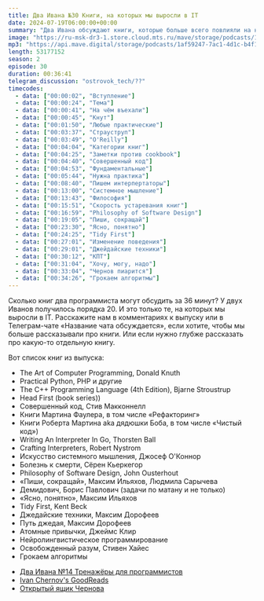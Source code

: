 ```yaml
---
title: Два Ивана №30 Книги, на которых мы выросли в IT
date: 2024-07-19T06:00:00+00:00
summary: "Два Ивана обсуждают книги, которые больше всего повлияли на них в IT карьере."
image: "https://ru-msk-dr3-1.store.cloud.mts.ru/mave/storage/podcasts/1af59247-7ac1-4d1c-b4f1-fd950f3daf15/images/68681480-3bd0-4088-89b2-fbe887930152.jpg"
mp3: "https://api.mave.digital/storage/podcasts/1af59247-7ac1-4d1c-b4f1-fd950f3daf15/episodes/68681480-3bd0-4088-89b2-fbe887930152.mp3"
length: 53177152
season: 2
episode: 30
duration: 00:36:41
telegram_discussion: "ostrovok_tech/??"
timecodes:
  - data: ["00:00:02", "Вступление"]
  - data: ["00:00:24", "Тема"]
  - data: ["00:00:41", "На чём въехали"]
  - data: ["00:00:45", "Кнут"]
  - data: ["00:01:50", "Любые практические"]
  - data: ["00:03:37", "Страуструп"]
  - data: ["00:03:49", "O'Reilly"]
  - data: ["00:04:04", "Категории книг"]
  - data: ["00:04:25", "Заметки против cookbook"]
  - data: ["00:04:40", "Совершенный код"]
  - data: ["00:04:53", "Фундаментальные"]
  - data: ["00:05:44", "Нужна практика"]
  - data: ["00:08:40", "Пишем интерпертаторы"]
  - data: ["00:13:00", "Системное мышление"]
  - data: ["00:13:43", "Философия"]
  - data: ["00:15:51", "Скорость устаревания книг"]
  - data: ["00:16:59", "Philosophy of Software Design"]
  - data: ["00:19:05", "Пиши, сокращай"]
  - data: ["00:23:30", "Ясно, понятно"]
  - data: ["00:24:25", "Tidy First"]
  - data: ["00:27:01", "Изменение поведения"]
  - data: ["00:29:01", "Джейдайские техники"]
  - data: ["00:30:12", "КПТ"]
  - data: ["00:31:04", "Хочу, могу, надо"]
  - data: ["00:33:04", "Чернов пиарится"]
  - data: ["00:34:26", "Грокаем алгоритмы"]
---
```


Сколько книг два программиста могут обсудить за 36 минут? У двух Иванов получилось порядка 20. И это только те, на которых мы выросли в IT.
Расскажите нам в комментариях к выпуску или в Телеграм-чате «Название чата обсуждается», если хотите, чтобы мы больше рассказывали про книги. Или если нужно глубже рассказать про какую-то отдельную книгу.

Вот список книг из выпуска:

- The Art of Computer Programming, Donald Knuth
- Practical Python, PHP и другие
- The C++ Programming Language (4th Edition), Bjarne Stroustrup
- Head First (book series))
- Совершенный код, Стив Макконнелл
- Книги Мартина Фаулера, в том числе «Рефакторинг»
- Книги Роберта Мартина aka дядюшки Боба, в том числе «Чистый код»)
- Writing An Interpreter In Go, Thorsten Ball
- Crafting Interpreters, Robert Nystrom
- Искусство системного мышления, Джосеф О'Коннор
- Болезнь к смерти, Сёрен Кьеркегор
- Philosophy of Software Design, John Ousterhout
- «Пиши, сокращай», Максим Ильяхов, Людмила Сарычева
- Демидович, Борис Павлович (задачи по матану и не только)
- «Ясно, понятно», Максим Ильяхов
- Tidy First, Kent Beck
- Джедайские техники, Максим Дорофеев
- Путь джедая, Максим Дорофеев
- Атомные привычки, Джеймс Клир
- Нейролингвистическое программирование
- Освобожденный разум, Стивен Хайес
- Грокаем алгоритмы

<!-- links -->

- [Два Ивана №14 Тренажёры для программистов](https://doubleivan.mave.digital/ep-8)
- [Ivan Chernov's GoodReads](https://www.goodreads.com/user/show/31608537-ivan-chernov)
- [Открытый ящик Чернова](https://vanadium23.me/openbox/)
